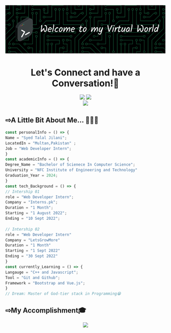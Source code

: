<div align="center">
<img src="./github-header-image.png">
</div>
<h1 align="center">Let's Connect and have a Conversation!💬</h1>
<div align="center">
  <a href="https://twitter.com/syedtalaljilani"><img src="https://cdn-icons-png.flaticon.com/512/2335/2335289.png" width=100 ></a>
<a href="https://www.linkedin.com/in/syedtalaljilani"><img src="https://cdn-icons-png.flaticon.com/512/1383/1383262.png" width=100></a>
</div>
<div align="center">
<img src="https://media.giphy.com/media/bAQH7WXKqtIBrPs7sR/giphy.gif">
</div>
<div>
  <h2>⇨A Little Bit About Me... 👨🏻‍💻</h2>
  
  ```js
  const personalInfo = () => {
  Name = "Syed Talal Jilani";
  LocatedIn = "Multan,Pakistan" ;
  Job = "Web Developer Intern";
}
const academicInfo = () => {
  Degree_Name = "Bachelor of Scienece In Computer Science";
  University = "NFC Institute of Engineering and Technology"
  Graduation_Year = 2024;
}
const tech_Background = () => {
  // Intership 01
  role = "Web Developer Intern"; 
  Company = "Interns.pk";
  Duration = "1 Month";
  Starting = "1 August 2022";
  Ending = "10 Sept 2022";
  
  // Intership 02
  role = "Web Developer Intern"
  Company = "LetsGrowMore"
  Duration = "1 Month"
  Starting = "1 Sept 2022"
  Ending = "30 Sept 2022"  
}
const currently_Learning = () => {
  Langauge = "C++ and Javascript";
  Tool = "Git and Github";
  Framework = "Bootstrap and Vue.js";  
}
// Dream: Master of God-tier stack in Programming😁
  ```
</div>
<div>
<h2>⇨My Accomplishment🎓</h2>
<p align="center">
  <a href="https://skillicons.dev">
    <img src="https://skillicons.dev/icons?i=html,css,js,jquery,bootstrap,tailwind,vuejs,php,cpp,react,firebase,mongodb,mysql,figma,git,heroku,vercel,netlify,wordpress" />
  </a>
</p>
</div>





